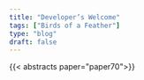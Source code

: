 ```yaml
---
title: "Developer’s Welcome"
tags: ["Birds of a Feather"]
type: "blog"
draft: false
---
```


{{< abstracts paper="paper70">}}


